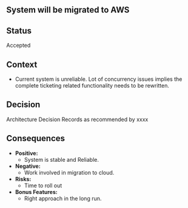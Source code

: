 ## System will be migrated to AWS ##
## Status ##
Accepted
## Context ##
* Current system is unreliable. Lot of concurrency issues implies the complete ticketing related functionality needs to be rewritten.  
## Decision ##
Architecture Decision Records as recommended by xxxx
## Consequences ##
* **Positive:** 
    * System is stable and Reliable.
* **Negative:** 
    * Work involved in migration to cloud. 
* **Risks:** 
    * Time to roll out
* **Bonus Features:** 
    * Right approach in the long run.